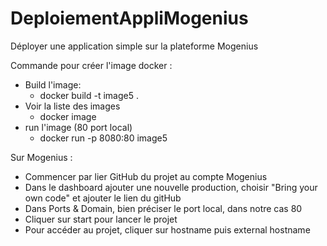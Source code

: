 # DeploiementAppliMogenius
Déployer une application simple sur la plateforme Mogenius

Commande pour créer l'image docker : 
  - Build l'image:
    - docker build -t image5 . 
  - Voir la liste des images
    - docker image
  - run l'image (80 port local)
    - docker run -p 8080:80 image5

Sur Mogenius : 
  - Commencer par lier GitHub du projet au compte Mogenius
  - Dans le dashboard ajouter une nouvelle production, choisir "Bring your own code" et ajouter le lien du gitHub
  - Dans Ports & Domain, bien préciser le port local, dans notre cas 80
  - Cliquer sur start pour lancer le projet
  - Pour accéder au projet, cliquer sur hostname puis external hostname
